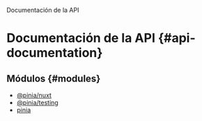 Documentación de la API

# Documentación de la API {#api-documentation}

## Módulos {#modules}

- [@pinia/nuxt](modules/pinia_nuxt.md)
- [@pinia/testing](modules/pinia_testing.md)
- [pinia](modules/pinia.md)
